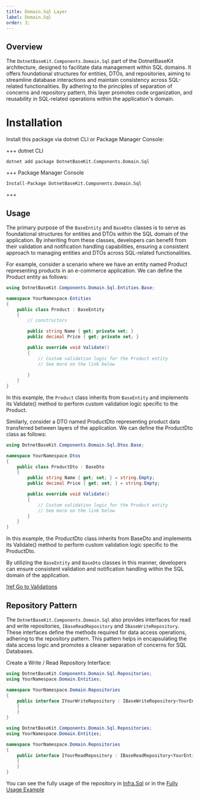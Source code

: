 ```yaml
---
title: Domain.Sql Layer
label: Domain.Sql
order: 3;
---
```


## Overview

The `DotnetBaseKit.Components.Domain.Sql` part of the DotnetBaseKit architecture, designed to facilitate data management within SQL domains. It offers foundational structures for entities, DTOs, and repositories, aiming to streamline database interactions and maintain consistency across SQL-related functionalities. By adhering to the principles of separation of concerns and repository pattern, this layer promotes code organization, and reusability in SQL-related operations within the application's domain.

# Installation

Install this package via dotnet CLI or Package Manager Console:

+++ dotnet CLI
```
dotnet add package DotnetBaseKit.Components.Domain.Sql
```
+++ Package Manager Console
```
Install-Package DotnetBaseKit.Components.Domain.Sql
```
+++

## Usage

The primary purpose of the `BaseEntity` and `BaseDto` classes is to serve as foundational structures for entities and DTOs within the SQL domain of the application. By inheriting from these classes, developers can benefit from their validation and notification handling capabilities, ensuring a consistent approach to managing entities and DTOs across SQL-related functionalities.

For example, consider a scenario where we have an entity named Product representing products in an e-commerce application. We can define the Product entity as follows:

```csharp #
using DotnetBaseKit.Components.Domain.Sql.Entities.Base;

namespace YourNamespace.Entities
{
    public class Product : BaseEntity
    {
        // constructors

        public string Name { get; private set; }
        public decimal Price { get; private set; }

        public override void Validate()
        {
            // Custom validation logic for the Product entity
            // See more on the link below
            
        }
    }
}
```

In this example, the `Product` class inherits from `BaseEntity` and implements its Validate() method to perform custom validation logic specific to the Product.

Similarly, consider a DTO named ProductDto representing product data transferred between layers of the application. We can define the ProductDto class as follows:

```csharp #
using DotnetBaseKit.Components.Domain.Sql.Dtos.Base;

namespace YourNamespace.Dtos
{
    public class ProductDto : BaseDto
    {
        public string Name { get; set; } = string.Empty;
        public decimal Price { get; set; } = string.Empty;

        public override void Validate()
        {
            // Custom validation logic for the Product entity
            // See more on the link below
        }
    }
}
```

In this example, the ProductDto class inherits from BaseDto and implements its Validate() method to perform custom validation logic specific to the ProductDto.

By utilizing the `BaseEntity` and `BaseDto` classes in this manner, developers can ensure consistent validation and notification handling within the SQL domain of the application.

[!ref Go to Validations](/how-to-use/validations)

## Repository Pattern

The `DotnetBaseKit.Components.Domain.Sql` also provides interfaces for read and write repositories, `IBaseReadRepository` and `IBaseWriteRepository`. These interfaces define the methods required for data access operations, adhering to the repository pattern. This pattern helps in encapsulating the data access logic and promotes a cleaner separation of concerns for SQL Databases.

Create a Write / Read Repository Interface:

```csharp # 
using DotnetBaseKit.Components.Domain.Sql.Repositories;
using YourNamespace.Domain.Entities;

namespace YourNamespace.Domain.Repositories
{
    public interface IYourWriteRepository : IBaseWriteRepository<YourEntity>
    {
    }
}
```

```csharp # 
using DotnetBaseKit.Components.Domain.Sql.Repositories;
using YourNamespace.Domain.Entities;

namespace YourNamespace.Domain.Repositories
{
    public interface IYourReadRepository : IBaseReadRepository<YourEntity>
    {
    }
}
```

You can see the fully usage of the repository in [Infra.Sql](../infra-sql) or in the [Fully Usage Example](../../how-to-use/fully-example)




